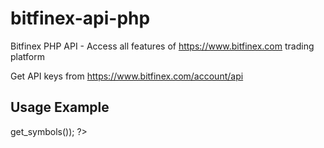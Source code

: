 # bitfinex-api-php
Bitfinex PHP API - Access all features of https://www.bitfinex.com trading platform

Get API keys from https://www.bitfinex.com/account/api

## Usage Example
<?php
include_once('Bitfinex.php');

$api_key = 'xxxxxxxxxx';
$api_secret = 'yyyyyyyyyy';
$bfx = new Bitfinex($api_key, $api_secret);

var_dump($bfx->get_symbols());
?>
